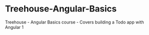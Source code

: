# Treehouse-Angular-Basics
Treehouse - Angular Basics course - Covers building a Todo app with Angular 1
